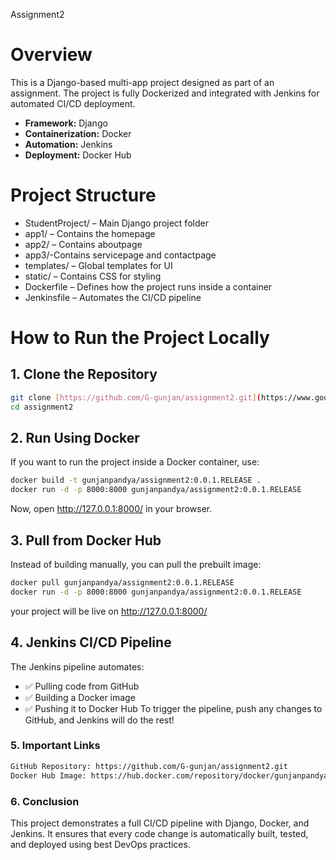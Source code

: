 Assignment2
# Overview

This is a Django-based multi-app project designed as part of an assignment. The project is fully Dockerized and integrated with Jenkins for automated CI/CD deployment.

* **Framework:** Django
* **Containerization:** Docker
* **Automation:** Jenkins
* **Deployment:** Docker Hub

# Project Structure
* StudentProject/ – Main Django project folder
* app1/ – Contains the homepage
* app2/ – Contains aboutpage
* app3/-Contains servicepage and contactpage
* templates/ – Global templates for UI
* static/ – Contains CSS for styling
* Dockerfile – Defines how the project runs inside a container
* Jenkinsfile – Automates the CI/CD pipeline
# How to Run the Project Locally

## 1. Clone the Repository

```bash
git clone [https://github.com/G-gunjan/assignment2.git](https://www.google.com/search?q=https://github.com/G-gunjan/assignment2.git)
cd assignment2
```
## 2. Run Using Docker
If you want to run the project inside a Docker container, use:  
```bash
docker build -t gunjanpandya/assignment2:0.0.1.RELEASE .
docker run -d -p 8000:8000 gunjanpandya/assignment2:0.0.1.RELEASE
```
Now, open http://127.0.0.1:8000/ in your browser.
## 3. Pull from Docker Hub
Instead of building manually, you can pull the prebuilt image:
```bash
docker pull gunjanpandya/assignment2:0.0.1.RELEASE
docker run -d -p 8000:8000 gunjanpandya/assignment2:0.0.1.RELEASE
```
your project will be live on http://127.0.0.1:8000/
## 4. Jenkins CI/CD Pipeline
The Jenkins pipeline automates:

* ✅ Pulling code from GitHub
* ✅ Building a Docker image
* ✅ Pushing it to Docker Hub
To trigger the pipeline, push any changes to GitHub, and Jenkins will do the rest!
### 5. Important Links
```bash
GitHub Repository: https://github.com/G-gunjan/assignment2.git
Docker Hub Image: https://hub.docker.com/repository/docker/gunjanpandya/assignment2/general
```
### 6. Conclusion
This project demonstrates a full CI/CD pipeline with Django, Docker, and Jenkins. It ensures that every code change is automatically built, tested, and deployed using best DevOps practices.
